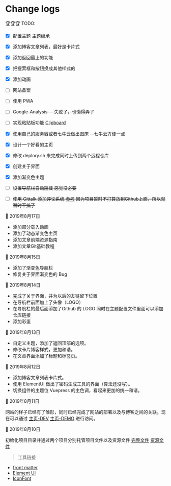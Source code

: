 # Change logs

🏆🏆🏆 TODO:

- [x] 配置主题 [主题继承](https://juejin.im/post/5d00bf28e51d4555e372a5d8)

- [x] 添加博客文章列表，最好是卡片式

- [x] 添加返回最上的功能

- [x] 把搜索框和按钮换成其他样式的

- [x] 添加动画

- [ ] 网站备案

- [ ] 使用 PWA

- [ ] ~~Google-Analysis -- 失败了，也懒得弄了~~

- [ ] 实现粘贴板功能 [Clipboard](https://blog.csdn.net/Mr_EvanChen/article/details/81034065)

- [x] 使用自己的服务器或者七牛云做出图床 --七牛云方便一点

- [x] 设计一个好看的主页

- [x] 修改 deplory.sh 来完成同时上传到两个远程仓库

- [x] 创建关于界面

- [x] 添加渐变色主题

- [ ] ~~设置导航栏自动隐藏 感觉没必要~~

- [ ] ~~使用 Gittalk 添加评论系统 [参考](https://juejin.im/post/5c9e30fb6fb9a05e1c4cecf6) 因为项目暂时不打算放到Github上面，所以就暂时不搞了~~

📅 2019年8月17日

- 添加部分载入动画
- 添加了动态渐变色主页
- 添加文章前端资源指南
- 添加文章Git基础教程

📅 2019年8月15日

- 添加了渐变色导航栏
- 修复关于界面渐变色的 Bug

📅 2019年8月14日

- 完成了关于界面，并为以后的友链留下位置
- 在导航栏前面加上了头像（LOGO）
- 在导航栏的最后面添加了Github 的 LOGO 同时在主题配置文件里面可以添加仓库链接
- 添加彩蛋 


📅 2019年8月13日

- 自定义主题，添加了返回顶部的选项。
- 修改卡片博客样式，更加和谐。
- 在文章界面添加了标题和标签页。

📅 2019年8月12日

- 添加博客文章列表卡片式。
- 使用 ElementUI 做出了密码生成工具的界面（算法还没写）。
- 切换组件的主题位 Vuepress 的主色调，看起来更加的统一和谐。
  
📅 2019年8月11日

网站的样子已经有了雏形，同时已经完成了网站的部署以及与博客之间的关联。现在可以通过 
[主页-DEV](https://www.xerrors.fun:8080) 
[主页-DEMO](https://xerrors.coding.me) 进行访问。

📅 2019年8月10日

初始化项目目录并通过两个项目分别托管项目文件以及资源文件 
[完整文件](https://git.dev.tencent.com/Xerrors/Xerrors) 
[资源文件](https://github.com/Xerrors/Xerrors.github.io)

> 工具链接

- [front matter](https://hexo.io/zh-cn/docs/front-matter.html)
- [Element UI](https://element.eleme.cn/#/zh-CN/component/)
- [IconFont](https://www.iconfont.cn)